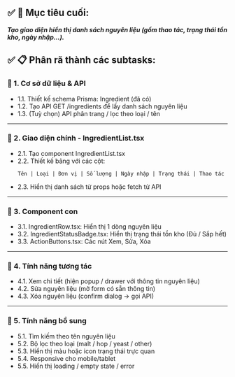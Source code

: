 ## ✅ 🎯 Mục tiêu cuối:
***Tạo giao diện hiển thị danh sách nguyên liệu (gồm thao tác, trạng thái tồn kho, ngày nhập...).***

## ✅ 📋 Phân rã thành các subtasks:
### 🔹 1. Cơ sở dữ liệu & API
  - 1.1. Thiết kế schema Prisma: Ingredient (đã có)
  - 1.2. Tạo API GET /ingredients để lấy danh sách nguyên liệu
  - 1.3. (Tuỳ chọn) API phân trang / lọc theo loại / tên

___

### 🔹 2. Giao diện chính - IngredientList.tsx
  - 2.1. Tạo component IngredientList.tsx
  - 2.2. Thiết kế bảng với các cột:
    ```
    Tên | Loại | Đơn vị | Số lượng | Ngày nhập | Trạng thái | Thao tác
    ```
  - 2.3. Hiển thị danh sách từ props hoặc fetch từ API

___

### 🔹 3. Component con
  - 3.1. IngredientRow.tsx: Hiển thị 1 dòng nguyên liệu
  - 3.2. IngredientStatusBadge.tsx: Hiển thị trạng thái tồn kho (Đủ / Sắp hết)
  - 3.3. ActionButtons.tsx: Các nút Xem, Sửa, Xóa

___

### 🔹 4. Tính năng tương tác
  - 4.1. Xem chi tiết (hiện popup / drawer với thông tin nguyên liệu)
  - 4.2. Sửa nguyên liệu (mở form có sẵn thông tin)
  - 4.3. Xóa nguyên liệu (confirm dialog → gọi API)

___

### 🔹 5. Tính năng bổ sung
  - 5.1. Tìm kiếm theo tên nguyên liệu
  - 5.2. Bộ lọc theo loại (malt / hop / yeast / other)
  - 5.3. Hiển thị màu hoặc icon trạng thái trực quan
  - 5.4. Responsive cho mobile/tablet
  - 5.5. Hiển thị loading / empty state / error